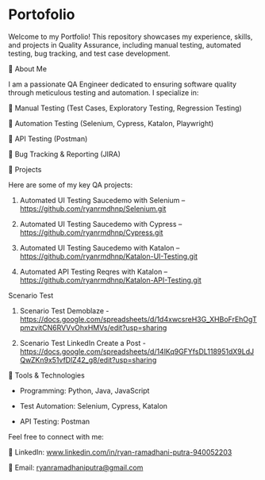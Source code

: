 # Portofolio

Welcome to my Portfolio! This repository showcases my experience, skills, and projects in Quality Assurance, including manual testing, automated testing, bug tracking, and test case development.

📌 About Me

I am a passionate QA Engineer dedicated to ensuring software quality through meticulous testing and automation. I specialize in:

🔹 Manual Testing (Test Cases, Exploratory Testing, Regression Testing)

🔹 Automation Testing (Selenium, Cypress, Katalon, Playwright)

🔹 API Testing (Postman)

🔹 Bug Tracking & Reporting (JIRA)



📂 Projects

Here are some of my key QA projects:

1. Automated UI Testing Saucedemo with Selenium – https://github.com/ryanrmdhnp/Selenium.git

2. Automated UI Testing Saucedemo with Cypress – https://github.com/ryanrmdhnp/Cypress.git

3. Automated UI Testing Saucedemo with Katalon – https://github.com/ryanrmdhnp/Katalon-UI-Testing.git

4. Automated API Testing Reqres with Katalon – https://github.com/ryanrmdhnp/Katalon-API-Testing.git



Scenario Test

1. Scenario Test Demoblaze - https://docs.google.com/spreadsheets/d/1d4xwcsreH3G_XHBoFrEhOgTpmzvitCN6RVVvOhxHMVs/edit?usp=sharing

2. Scenario Test LinkedIn Create a Post - https://docs.google.com/spreadsheets/d/14lKq9GFYfsDL118951dX9LdJQwZKn9x51vfDlZ42_g8/edit?usp=sharing



🔧 Tools & Technologies

- Programming: Python, Java, JavaScript

- Test Automation: Selenium, Cypress, Katalon

- API Testing: Postman


Feel free to connect with me:

💼 LinkedIn: www.linkedin.com/in/ryan-ramadhani-putra-940052203

📧 Email: ryanramadhaniputra@gmail.com
